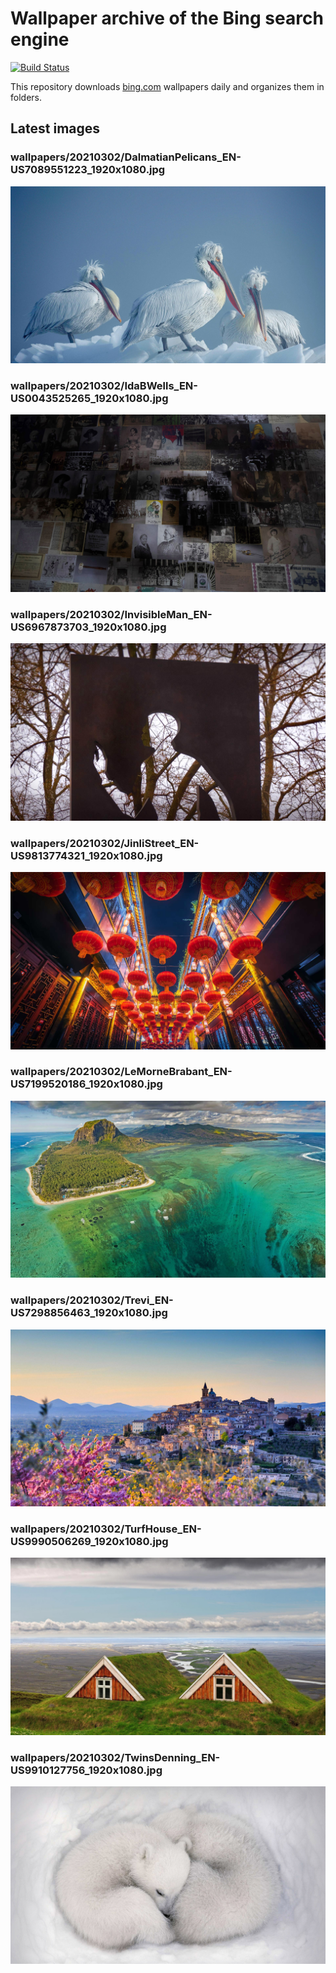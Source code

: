# Wallpaper archive of the Bing search engine

[![Build Status](https://travis-ci.org/kijart/bing-daily-images-dl.svg?branch=wallpapers)](https://travis-ci.org/kijart/bing-daily-images-dl)

This repository downloads [bing.com](https://www.bing.com) wallpapers daily and organizes them in folders.

## Latest images

<!-- Wallpapers -->

### wallpapers/20210302/DalmatianPelicans_EN-US7089551223_1920x1080.jpg

![wallpapers/20210302/DalmatianPelicans_EN-US7089551223_1920x1080.jpg](wallpapers/20210302/DalmatianPelicans_EN-US7089551223_1920x1080.jpg)

### wallpapers/20210302/IdaBWells_EN-US0043525265_1920x1080.jpg

![wallpapers/20210302/IdaBWells_EN-US0043525265_1920x1080.jpg](wallpapers/20210302/IdaBWells_EN-US0043525265_1920x1080.jpg)

### wallpapers/20210302/InvisibleMan_EN-US6967873703_1920x1080.jpg

![wallpapers/20210302/InvisibleMan_EN-US6967873703_1920x1080.jpg](wallpapers/20210302/InvisibleMan_EN-US6967873703_1920x1080.jpg)

### wallpapers/20210302/JinliStreet_EN-US9813774321_1920x1080.jpg

![wallpapers/20210302/JinliStreet_EN-US9813774321_1920x1080.jpg](wallpapers/20210302/JinliStreet_EN-US9813774321_1920x1080.jpg)

### wallpapers/20210302/LeMorneBrabant_EN-US7199520186_1920x1080.jpg

![wallpapers/20210302/LeMorneBrabant_EN-US7199520186_1920x1080.jpg](wallpapers/20210302/LeMorneBrabant_EN-US7199520186_1920x1080.jpg)

### wallpapers/20210302/Trevi_EN-US7298856463_1920x1080.jpg

![wallpapers/20210302/Trevi_EN-US7298856463_1920x1080.jpg](wallpapers/20210302/Trevi_EN-US7298856463_1920x1080.jpg)

### wallpapers/20210302/TurfHouse_EN-US9990506269_1920x1080.jpg

![wallpapers/20210302/TurfHouse_EN-US9990506269_1920x1080.jpg](wallpapers/20210302/TurfHouse_EN-US9990506269_1920x1080.jpg)

### wallpapers/20210302/TwinsDenning_EN-US9910127756_1920x1080.jpg

![wallpapers/20210302/TwinsDenning_EN-US9910127756_1920x1080.jpg](wallpapers/20210302/TwinsDenning_EN-US9910127756_1920x1080.jpg)

